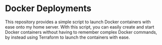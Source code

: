 
# Docker Deployments

This repository provides a simple script to launch Docker containers with ease onto my home server. With this script, you can easily create and start Docker containers without having to remember complex Docker commands, by instead using Terraform to launch the containers with ease.

